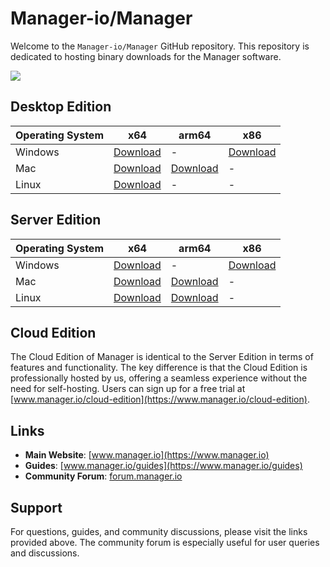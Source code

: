 # Manager-io/Manager

Welcome to the `Manager-io/Manager` GitHub repository. This repository is dedicated to hosting binary downloads for the Manager software.

![](https://img.shields.io/github/v/release/Manager-io/Manager)

## Desktop Edition

| Operating System | x64                                      | arm64                                    | x86                                    |
|------------------|------------------------------------------|------------------------------------------|------------------------------------------|
| Windows          | [Download](https://github.com/Manager-io/Manager/releases/latest/download/Manager-win-x64.msi) | - | [Download](https://github.com/Manager-io/Manager/releases/latest/download/Manager-win-x86.msi)
| Mac              | [Download](https://github.com/Manager-io/Manager/releases/latest/download/Manager-osx-x64.dmg) | [Download](https://github.com/Manager-io/Manager/releases/latest/download/Manager-osx-arm64.dmg) | - |
| Linux            | [Download](https://github.com/Manager-io/Manager/releases/latest/download/Manager-linux-x64.AppImage) | - | - |

## Server Edition

| Operating System | x64                                                    | arm64                                           | x86                                              |
|------------------|--------------------------------------------------------|-----------------------------------------------|----------------------------------------------------|
| Windows          | [Download](https://github.com/Manager-io/Manager/releases/latest/download/ManagerServer-win-x64.zip) | - | [Download](https://github.com/Manager-io/Manager/releases/latest/download/ManagerServer-win-x86.zip) |
| Mac              | [Download](https://github.com/Manager-io/Manager/releases/latest/download/ManagerServer-osx-x64.zip) | [Download](https://github.com/Manager-io/Manager/releases/latest/download/ManagerServer-osx-arm64.zip) | - |
| Linux            | [Download](https://github.com/Manager-io/Manager/releases/latest/download/ManagerServer-linux-x64.tar.gz) | [Download](https://github.com/Manager-io/Manager/releases/latest/download/ManagerServer-linux-arm64.tar.gz)  | - |

## Cloud Edition

The Cloud Edition of Manager is identical to the Server Edition in terms of features and functionality. The key difference is that the Cloud Edition is professionally hosted by us, offering a seamless experience without the need for self-hosting. Users can sign up for a free trial at [www.manager.io/cloud-edition](https://www.manager.io/cloud-edition).

## Links

- **Main Website**: [www.manager.io](https://www.manager.io)
- **Guides**: [www.manager.io/guides](https://www.manager.io/guides)
- **Community Forum**: [forum.manager.io](https://forum.manager.io)

## Support

For questions, guides, and community discussions, please visit the links provided above. The community forum is especially useful for user queries and discussions.
